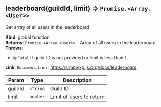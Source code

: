 <a name="leaderboard"></a>

## leaderboard(guildId, limit) ⇒ <code>Promise.&lt;Array.&lt;User&gt;&gt;</code>
Get array of all users in the leaderboard

**Kind**: global function  
**Returns**: <code>Promise.&lt;Array.&lt;User&gt;&gt;</code> - Array of all users in the leaderboard  
**Throws**:

- <code>XpFatal</code> If guild ID is not provided or limit is less than 1

**Link**: `Documentation:` https://simplyxp.js.org/docs/leaderboard  

| Param | Type | Description |
| --- | --- | --- |
| guildId | <code>string</code> | Guild ID |
| limit | <code>number</code> | Limit of users to return |

